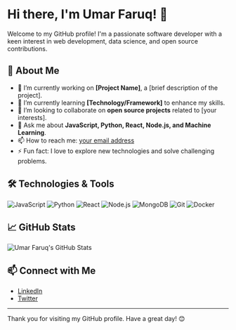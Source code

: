 # Hi there, I'm Umar Faruq! 👋

Welcome to my GitHub profile! I'm a passionate software developer with a keen interest in web development, data science, and open source contributions.

## 🚀 About Me

- 🔭 I’m currently working on **[Project Name]**, a [brief description of the project].
- 🌱 I’m currently learning **[Technology/Framework]** to enhance my skills.
- 👯 I’m looking to collaborate on **open source projects** related to [your interests].
- 💬 Ask me about **JavaScript, Python, React, Node.js, and Machine Learning**.
- 📫 How to reach me: [your email address](mailto:youremail@example.com)
- ⚡ Fun fact: I love to explore new technologies and solve challenging problems.

## 🛠️ Technologies & Tools

![JavaScript](https://img.shields.io/badge/-JavaScript-333333?style=flat&logo=javascript)
![Python](https://img.shields.io/badge/-Python-333333?style=flat&logo=python)
![React](https://img.shields.io/badge/-React-333333?style=flat&logo=react)
![Node.js](https://img.shields.io/badge/-Node.js-333333?style=flat&logo=node.js)
![MongoDB](https://img.shields.io/badge/-MongoDB-333333?style=flat&logo=mongodb)
![Git](https://img.shields.io/badge/-Git-333333?style=flat&logo=git)
![Docker](https://img.shields.io/badge/-Docker-333333?style=flat&logo=docker)

## 📈 GitHub Stats

![Umar Faruq's GitHub Stats](https://github-readme-stats.vercel.app/api?username=umarfaruq43&show_icons=true&theme=radical)

## 📫 Connect with Me

- [LinkedIn](https://www.linkedin.com/in/yourprofile)
- [Twitter](https://twitter.com/yourprofile)

---

Thank you for visiting my GitHub profile. Have a great day! 😊
